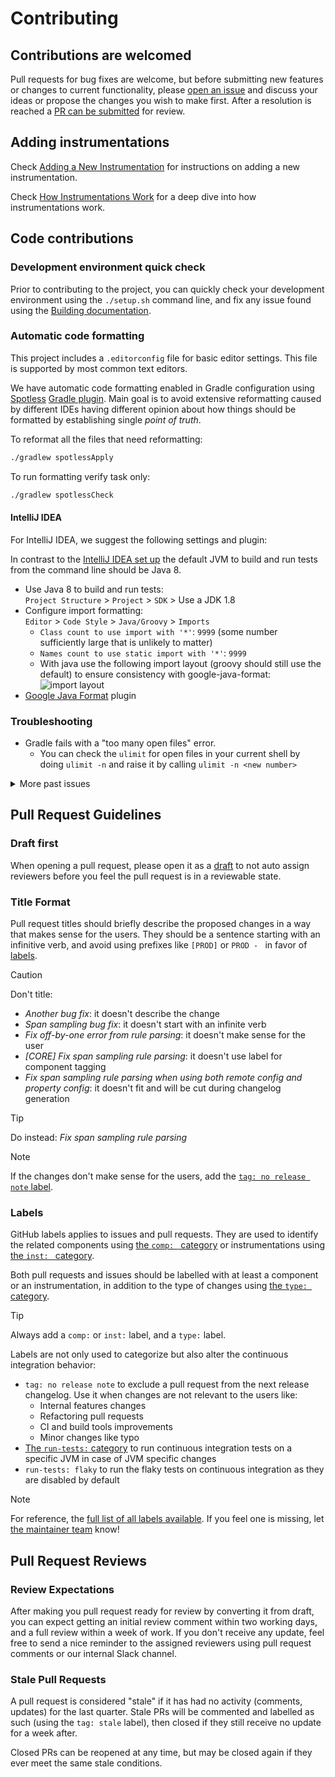 # Contributing

## Contributions are welcomed

Pull requests for bug fixes are welcome, but before submitting new features or changes to current
functionality, please [open an issue](https://github.com/DataDog/dd-trace-java/issues/new)
and discuss your ideas or propose the changes you wish to make first. After a resolution is reached a [PR can be
submitted](#pull-request-guidelines) for review.

## Adding instrumentations

Check [Adding a New Instrumentation](docs/add_new_instrumentation.md) for instructions on adding a new instrumentation.

Check [How Instrumentations Work](docs/how_instrumentations_work.md) for a deep dive into how instrumentations work.

## Code contributions

### Development environment quick check

Prior to contributing to the project, you can quickly check your development environment using the `./setup.sh` command
line, and fix any issue found using the [Building documentation](BUILDING.md).

### Automatic code formatting

This project includes a `.editorconfig` file for basic editor settings.
This file is supported by most common text editors.

We have automatic code formatting enabled in Gradle configuration using [Spotless](https://github.com/diffplug/spotless)
[Gradle plugin](https://github.com/diffplug/spotless/tree/master/plugin-gradle).
Main goal is to avoid extensive reformatting caused by different IDEs having different opinion about how things should
be formatted by establishing single _point of truth_.

To reformat all the files that need reformatting:

```bash
./gradlew spotlessApply
```

To run formatting verify task only:

```bash
./gradlew spotlessCheck
```

#### IntelliJ IDEA

For IntelliJ IDEA, we suggest the following settings and plugin:

In contrast to the [IntelliJ IDEA set up](CONTRIBUTING.md#intellij-idea) the default JVM to build and run tests from the
command line should be Java 8.

* Use Java 8 to build and run tests:  
  `Project Structure` > `Project` > `SDK` > Use a JDK 1.8
* Configure import formatting:  
  `Editor` > `Code Style` > `Java/Groovy` > `Imports`
    * `Class count to use import with '*'`: `9999` (some number sufficiently large that is unlikely to matter)
    * `Names count to use static import with '*'`: `9999`
    * With java use the following import layout (groovy should still use the default) to ensure consistency with
      google-java-format:
      ![import layout](https://user-images.githubusercontent.com/734411/43430811-28442636-94ae-11e8-86f1-f270ddcba023.png)
* [Google Java Format](https://plugins.jetbrains.com/plugin/8527-google-java-format) plugin

### Troubleshooting

* Gradle fails with a "too many open files" error.
    * You can check the `ulimit` for open files in your current shell by doing `ulimit -n` and raise it by
      calling `ulimit -n <new number>`

<details>
  <summary>More past issues</summary>

* When Gradle is building the project, the
  error `Could not find netty-transport-native-epoll-4.1.43.Final-linux-x86_64.jar` is shown.
    * Execute `rm -rf  ~/.m2/repository/io/netty/netty-transport*` in a Terminal and re-build again.

* IntelliJ 2021.3
  complains `Failed to find KotlinGradleProjectData for GradleSourceSetData` https://youtrack.jetbrains.com/issue/KTIJ-20173
    * Switch to `IntelliJ IDEA CE 2021.2.3`

* IntelliJ Gradle fails to import the project with `JAVA_11_HOME must be set to build Java 11 code`
    * A workaround is to run IntelliJ from terminal with `JAVA_11_HOME`
    * In order to verify what's visible from IntelliJ use `Add Configuration` bar and go
      to `Add New` -> `Gradle` -> `Environmental Variables`

</details>

## Pull Request Guidelines

### Draft first

When opening a pull request, please open it as a [draft](https://github.blog/2019-02-14-introducing-draft-pull-requests/) to not auto assign reviewers before you feel the pull request is in a reviewable state.

### Title Format

Pull request titles should briefly describe the proposed changes in a way that makes sense for the users.
They should be a sentence starting with an infinitive verb, and avoid using prefixes like `[PROD]` or `PROD - ` in favor of [labels](#labels).

>[!CAUTION]
> Don't title:
> * _Another bug fix_: it doesn't describe the change 
> * _Span sampling bug fix_: it doesn't start with an infinite verb
> * _Fix off-by-one error from rule parsing_: it doesn't make sense for the user
> * _[CORE] Fix span sampling rule parsing_: it doesn't use label for component tagging
> * _Fix span sampling rule parsing when using both remote config and property config_: it doesn't fit and will be cut during changelog generation

>[!TIP]
> Do instead: _Fix span sampling rule parsing_

>[!NOTE]
> If the changes don't make sense for the users, add the [`tag: no release note` label](#labels).

### Labels

GitHub labels applies to issues and pull requests.
They are used to identify the related components using [the `comp: ` category](https://github.com/DataDog/dd-trace-java/labels?q=comp%3A) or instrumentations using [the `inst: ` category](https://github.com/DataDog/dd-trace-java/labels?q=inst%3A).

Both pull requests and issues should be labelled with at least a component or an instrumentation, in addition to the type of changes using [the `type: ` category](https://github.com/DataDog/dd-trace-java/labels?q=type).

>[!TIP]
> Always add a `comp:` or `inst:` label, and a `type:` label. 

Labels are not only used to categorize but also alter the continuous integration behavior:

* `tag: no release note` to exclude a pull request from the next release changelog. Use it when changes are not relevant to the users like:
  * Internal features changes
  * Refactoring pull requests
  * CI and build tools improvements
  * Minor changes like typo
* [The `run-tests:` category](https://github.com/DataDog/dd-trace-java/labels?q=run-tests%3A) to run continuous integration tests on a specific JVM in case of JVM specific changes
* `run-tests: flaky` to run the flaky tests on continuous integration as they are disabled by default

>[!NOTE]
> For reference, the [full list of all labels available](https://github.com/DataDog/dd-trace-java/labels).
> If you feel one is missing, let [the maintainer team](https://github.com/orgs/DataDog/teams/apm-java) know!

## Pull Request Reviews

### Review Expectations

After making you pull request ready for review by converting it from draft, you can expect getting an initial review comment within two working days, and a full review within a week of work.
If you don't receive any update, feel free to send a nice reminder to the assigned reviewers using pull request comments or our internal Slack channel.

### Stale Pull Requests

A pull request is considered "stale" if it has had no activity (comments, updates) for the last quarter.
Stale PRs will be commented and labelled as such (using the `tag: stale` label), then closed if they still receive no update for a week after.

Closed PRs can be reopened at any time, but may be closed again if they ever meet the same stale conditions.
